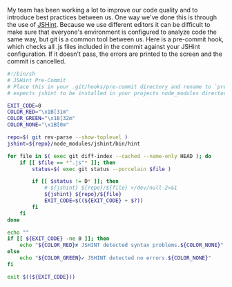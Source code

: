 My team has been working a lot to improve our code quality and to introduce best practices between us. One way we've done this is through the use of
[JSHint](http://jshint.com). Because we use different editors it can be difficult to make sure that everyone's environment is configured to analyze
code the same way, but git is a common tool between us. Here is a pre-commit hook, which checks all .js files included in the commit against your
JSHint configuration. If it doesn't pass, the errors are printed to the screen and the commit is cancelled.

```bash
#!/bin/sh
# JSHint Pre-Commit
# Place this in your .git/hooks/pre-commit directory and rename to `pre-commit`
# expects jshint to be installed in your projects node_modules directory

EXIT_CODE=0
COLOR_RED="\x1B[31m"
COLOR_GREEN="\x1B[32m"
COLOR_NONE="\x1B[0m"

repo=$( git rev-parse --show-toplevel )
jshint=${repo}/node_modules/jshint/bin/hint

for file in $( exec git diff-index --cached --name-only HEAD ); do
	if [[ $file == *".js"* ]]; then
		status=$( exec git status --porcelain $file )

		if [[ $status != D* ]]; then
			# ${jshint} ${repo}/${file} >/dev/null 2>&1
			${jshint} ${repo}/${file}
			EXIT_CODE=$((${EXIT_CODE} + $?))
		fi
	fi
done

echo ""
if [[ ${EXIT_CODE} -ne 0 ]]; then
	echo "${COLOR_RED}✘ JSHINT detected syntax problems.${COLOR_NONE}"
else
	echo "${COLOR_GREEN}✔ JSHINT detected no errors.${COLOR_NONE}"
fi

exit $((${EXIT_CODE}))
```
